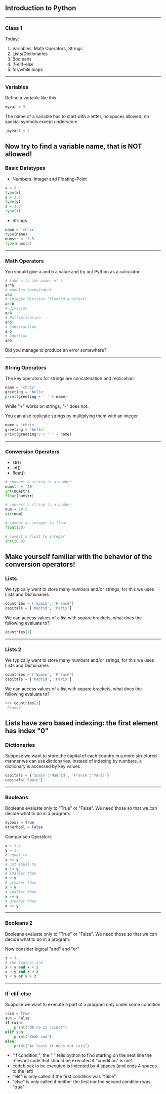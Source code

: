 ## Introduction to Python


---

### Class 1
Today:
1. Variables, Math Operators, Strings
2. Lists/Dictionaries
3. Booleans
4. if-elif-else
5. for/while loops

---
### Variables
Define a variable like this
```python
myvar = 3
```
The name of a variable has to start with a letter, no spaces allowed, no special symbols except underscore
```python
_myvar2 = 3
```
Now try to find a variable name, that is NOT allowed!
---

### Basic Datatypes
* Numbers: Integer and Floating-Point

```python
x = 3
type(x)
y = 3.5
type(y)
z = 3.0
type(z)
```

* Strings

```python
name = 'chris'
type(name)
numstr = '2.5'
type(numstr)
```

---

### Math Operators
You should give a and b a value and try out Python as a calculator

```python
# take a to the power of b
a**b
# modulus (remainder)
a%b
# Integer division (floored quotient)
a//b
# Division
a/b
# Multiplication
a*b
# Substraction
a-b
# Addition
a+b
```
Did you manage to produce an error somewhere?


---

### String Operators
The key operators for strings are concatenation and replication
```python
name = 'chris'
greeting = 'hello'
print(greeting + ' ' + name)
```
While "+" works on strings, "-" does not.

You can also replicate strings by multiplying them with an integer

```python
name = 'chris'
greeting = 'hello'
print(greeting*2 + ' ' + name)
```

---
### Conversion Operators
* str()
* int()
* float()

```python
# convert a string to a number
numstr = '20'
int(numstr)
float(numstr)

# convert a string to a number
num = 20.5
str(num)

# covert an integer to float
float(20)

# covert a float to integer
int(20.8)
```
Make yourself familiar with the behavior of the conversion operators!
---

### Lists
We typically want to store many numbers and/or strings, for this we uses Lists and Dictionaries

```python
countries = ['Spain', 'France']
capitals = ['Madrid', 'Paris']
```
We can access values of a list with square brackets, what does the following evaluate to?
```python
countries[1]
```

---
### Lists 2
We typically want to store many numbers and/or strings, for this we uses Lists and Dictionaries

```python
countries = ['Spain', 'France']
capitals = ['Madrid', 'Paris']
```
We can access values of a list with square brackets, what does the following evaluate to?
```python
>>> countries[1]
'France'
```
Lists have zero based indexing: the first element has index "0"
---

### Dictionaries
Suppose we want to store the capital of each country in a more structured manner we can use dictionaries. Instead of indexing by numbers, a dictionary is accessed by key values
```python
capitals = {'Spain':'Madrid', 'France':'Paris'}
capitals['Spain']
```
---


### Booleans
Booleans evaluate only to "True" or "False". We need those so that we can decide what to do in a program.

```python
mybool = True
otherbool = False
```

Comparison Operators
```python
x = 1.5
y = 2.
# equal to
x == y
# not equal to
x != y
# smaller than
x < y
# greater than
x > y
# smaller than
x <= y
# greater than
x >= y
```

---
### Booleans 2
Booleans evaluate only to "True" or "False". We need those so that we can decide what to do in a program.

Now consider logical "and" and "or"
```python
z = 3.
# the logical and
x < y and x < z
x < y and x > z
x < y or x > z
```

---

### If-elif-else
Suppose we want to execute a part of a program only under some condition
```python
rain = True
sun = False
if rain:
    print("Oh no it rains!")
elif sun:
    print("Yeah sun")
else:
    print("At least it does not rain")
```
* "if condition:", the ":" tells python to find starting on the next line the relevant code that should be executed if "condition" is met.
* codeblock to be executed is indented by 4 spaces (and ends 4 spaces to the left)
* "elif" is only called if the first condition was "false"
*  "else" is only called if neither the first nor the second condition was "true"
